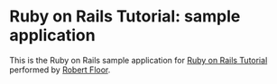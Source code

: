 # Ruby on Rails Tutorial: sample application

This is the Ruby on Rails sample application for [Ruby on Rails Tutorial ](http://railstutorial.org/) performed by [Robert Floor](robertfloor@hotmail.com).
